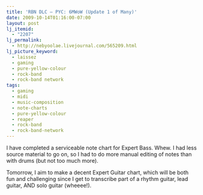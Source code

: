 ```yaml
---
title: 'RBN DLC – PYC: 6MWoW (Update 1 of Many)'
date: 2009-10-14T01:16:00-07:00
layout: post
lj_itemid:
  - "2207"
lj_permalink:
  - http://nebyoolae.livejournal.com/565209.html
lj_picture_keyword:
  - laissez
  - gaming
  - pure-yellow-colour
  - rock-band
  - rock-band network
tags:
  - gaming
  - midi
  - music-composition
  - note-charts
  - pure-yellow-colour
  - reaper
  - rock-band
  - rock-band-network
---
```

I have completed a serviceable note chart for Expert Bass. Whew. I had less source material to go on, so I had to do more manual editing of notes than with drums (but not too much more).

Tomorrow, I aim to make a decent Expert Guitar chart, which will be both fun and challenging since I get to transcribe part of a rhythm guitar, lead guitar, AND solo guitar (wheeee!).

<!--more-->
